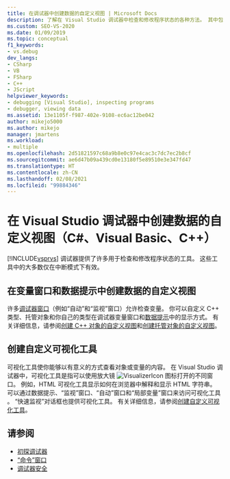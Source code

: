 ```yaml
---
title: 在调试器中创建数据的自定义视图 | Microsoft Docs
description: 了解在 Visual Studio 调试器中检查和修改程序状态的各种方法。 其中包括“自动”和“监视”窗口、数据提示和可视化工具。
ms.custom: SEO-VS-2020
ms.date: 01/09/2019
ms.topic: conceptual
f1_keywords:
- vs.debug
dev_langs:
- CSharp
- VB
- FSharp
- C++
- JScript
helpviewer_keywords:
- debugging [Visual Studio], inspecting programs
- debugger, viewing data
ms.assetid: 13e1105f-f987-402e-9108-ec6ac12be042
author: mikejo5000
ms.author: mikejo
manager: jmartens
ms.workload:
- multiple
ms.openlocfilehash: 2d51821597c68a9b8e0c97e4cac3c7dc7ec2b8cf
ms.sourcegitcommit: ae6d47b09a439cd0e13180f5e89510e3e347fd47
ms.translationtype: HT
ms.contentlocale: zh-CN
ms.lasthandoff: 02/08/2021
ms.locfileid: "99884346"
---
```

# <a name="create-custom-views-of-data-in-the-visual-studio-debugger-c-visual-basic-c"></a>在 Visual Studio 调试器中创建数据的自定义视图（C#、Visual Basic、C++）

[!INCLUDE[vsprvs](../code-quality/includes/vsprvs_md.md)] 调试器提供了许多用于检查和修改程序状态的工具。 这些工具中的大多数仅在中断模式下有效。

## <a name="create-custom-views-of-data-in-variable-windows-and-datatips"></a>在变量窗口和数据提示中创建数据的自定义视图

 许多[调试器窗口](../debugger/debugger-windows.md)（例如“自动”和“监视”窗口）允许检查变量。 你可以自定义 C++ 类型、托管对象和你自己的类型在调试器变量窗口和[数据提示](../debugger/view-data-values-in-data-tips-in-the-code-editor.md)中的显示方式。 有关详细信息，请参阅[创建 C++ 对象的自定义视图](../debugger/create-custom-views-of-native-objects.md)和[创建托管对象的自定义视图](../debugger/create-custom-views-of-managed-objects.md)。

## <a name="create-custom-visualizers"></a>创建自定义可视化工具

 可视化工具使你能够以有意义的方式查看对象或变量的内容。 在 Visual Studio 调试器中，可视化工具是指可以使用放大镜 ![VisualizerIcon](../debugger/media/dbg-tips-visualizer-icon.png "可视化工具图标") 图标打开的不同窗口。 例如，HTML 可视化工具显示如何在浏览器中解释和显示 HTML 字符串。 可以通过数据提示、“监视”窗口、“自动”窗口和“局部变量”窗口来访问可视化工具  。 “快速监视”对话框也提供可视化工具。 有关详细信息，请参阅[创建自定义可视化工具](../debugger/create-custom-visualizers-of-data.md)。

## <a name="see-also"></a>请参阅

- [初探调试器](../debugger/debugger-feature-tour.md)
- [“命令”窗口](../ide/reference/command-window.md)
- [调试器安全](../debugger/debugger-security.md)
